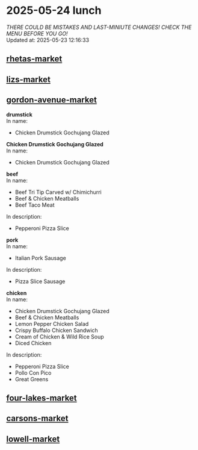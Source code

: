 # 2025-05-24 lunch  
*THERE COULD BE MISTAKES AND LAST-MINIUTE CHANGES! CHECK THE MENU BEFORE YOU GO!*  
Updated at: 2025-05-23 12:16:33  
## [rhetas-market](https://wisc-housingdining.nutrislice.com/menu/rhetas-market/lunch/2025-05-24)  
## [lizs-market](https://wisc-housingdining.nutrislice.com/menu/lizs-market/lunch/2025-05-24)  
## [gordon-avenue-market](https://wisc-housingdining.nutrislice.com/menu/gordon-avenue-market/lunch/2025-05-24)  
**drumstick**  
In name:   
 - Chicken Drumstick Gochujang Glazed  
  
**Chicken Drumstick Gochujang Glazed**  
In name:   
 - Chicken Drumstick Gochujang Glazed  
  
**beef**  
In name:   
 - Beef Tri Tip Carved w/ Chimichurri  
 - Beef & Chicken Meatballs  
 - Beef Taco Meat  
  
In description:   
 - Pepperoni Pizza Slice  
  
**pork**  
In name:   
 - Italian Pork Sausage  
  
In description:   
 - Pizza Slice Sausage  
  
**chicken**  
In name:   
 - Chicken Drumstick Gochujang Glazed  
 - Beef & Chicken Meatballs  
 - Lemon Pepper Chicken Salad  
 - Crispy Buffalo Chicken Sandwich  
 - Cream of Chicken & Wild Rice Soup  
 - Diced Chicken  
  
In description:   
 - Pepperoni Pizza Slice  
 - Pollo Con Pico  
 - Great Greens  
  
## [four-lakes-market](https://wisc-housingdining.nutrislice.com/menu/four-lakes-market/lunch/2025-05-24)  
## [carsons-market](https://wisc-housingdining.nutrislice.com/menu/carsons-market/lunch/2025-05-24)  
## [lowell-market](https://wisc-housingdining.nutrislice.com/menu/lowell-market/lunch/2025-05-24)  
  
